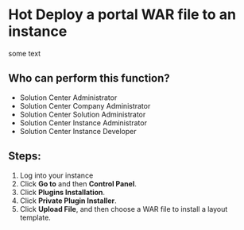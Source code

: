 # Hot Deploy a portal WAR file to an instance
some text

## Who can perform this function?
* Solution Center Administrator
* Solution Center Company Administrator
* Solution Center Solution Administrator
* Solution Center Instance Administrator
* Solution Center Instance Developer

## Steps:
1. Log into your instance
2. Click **Go to** and then **Control Panel**.
3. Click **Plugins Installation**.
4. Click **Private Plugin Installer**.
5. Click **Upload File**, and then choose a WAR file to install a layout template.
